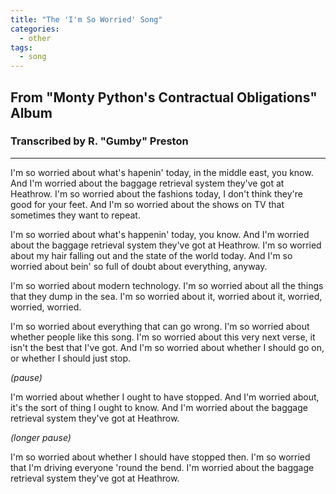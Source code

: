 ```yaml
---
title: "The 'I'm So Worried' Song"
categories:
  - other
tags:
  - song
---
```


## From "Monty Python's Contractual Obligations" Album
### Transcribed by R. "Gumby" Preston

---

I'm so worried about what's hapenin' today, in the middle east, you know.
And I'm worried about the baggage retrieval system they've got at Heathrow.
I'm so worried about the fashions today, I don't think they're good for your feet.
And I'm so worried about the shows on TV that sometimes they want to repeat.

I'm so worried about what's happenin' today, you know.
And I'm worried about the baggage retrieval system they've got at Heathrow.
I'm so worried about my hair falling out and the state of the world today.
And I'm so worried about bein' so full of doubt about everything, anyway.

I'm so worried about modern technology.
I'm so worried about all the things that they dump in the sea.
I'm so worried about it, worried about it, worried, worried, worried.

I'm so worried about everything that can go wrong.
I'm so worried about whether people like this song.
I'm so worried about this very next verse, it isn't the best that I've got.
And I'm so worried about whether I should go on, or whether I should just stop.

_(pause)_

I'm worried about whether I ought to have stopped.
And I'm worried about, it's the sort of thing I ought to know.
And I'm worried about the baggage retrieval system they've got at Heathrow.

_(longer pause)_

I'm so worried about whether I should have stopped then.
I'm so worried that I'm driving everyone 'round the bend.
I'm worried about the baggage retrieval system they've got at Heathrow.